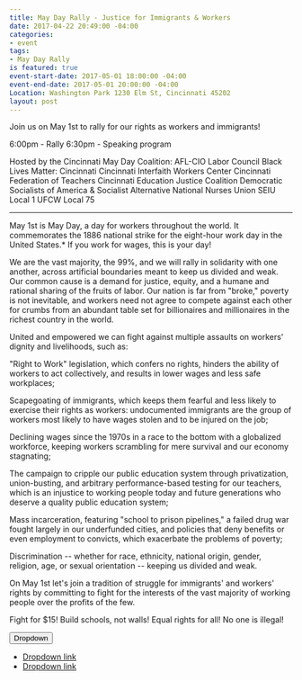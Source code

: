 ```yaml
---
title: May Day Rally - Justice for Immigrants & Workers
date: 2017-04-22 20:49:00 -04:00
categories:
- event
tags:
- May Day Rally
is featured: true
event-start-date: 2017-05-01 18:00:00 -04:00
event-end-date: 2017-05-01 20:00:00 -04:00
Location: Washington Park 1230 Elm St, Cincinnati 45202
layout: post
---
```


Join us on May 1st to rally for our rights as workers and immigrants!

6:00pm - Rally
6:30pm - Speaking program

Hosted by the Cincinnati May Day Coalition:
AFL-CIO Labor Council
Black Lives Matter: Cincinnati
Cincinnati Interfaith Workers Center
Cincinnati Federation of Teachers
Cincinnati Education Justice Coalition
Democratic Socialists of America & Socialist Alternative
National Nurses Union
SEIU Local 1
UFCW Local 75

- - - 

May 1st is May Day, a day for workers throughout the world. It commemorates the 1886 national strike for the eight-hour work day in the United States.* If you work for wages, this is your day! 

We are the vast majority, the 99%, and we will rally in solidarity with one another, across artificial boundaries meant to keep us divided and weak. Our common cause is a demand for justice, equity, and a humane and rational sharing of the fruits of labor. Our nation is far from "broke," poverty is not inevitable, and workers need not agree to compete against each other for crumbs from an abundant table set for billionaires and millionaires in the richest country in the world. 

United and empowered we can fight against multiple assaults on workers' dignity and livelihoods, such as:

"Right to Work" legislation, which confers no rights, hinders the ability of workers to act collectively, and results in lower wages and less safe workplaces;

Scapegoating of immigrants, which keeps them fearful and less likely to exercise their rights as workers: undocumented immigrants are the group of workers most likely to have wages stolen and to be injured on the job;

Declining wages since the 1970s in a race to the bottom with a globalized workforce, keeping workers scrambling for mere survival and our economy stagnating;

The campaign to cripple our public education system through privatization, union-busting, and arbitrary performance-based testing for our teachers, which is an injustice to working people today and future generations who deserve a quality public education system;

Mass incarceration, featuring "school to prison pipelines," a failed drug war fought largely in our underfunded cities, and policies that deny benefits or even employment to convicts, which exacerbate the problems of poverty;

Discrimination -- whether for race, ethnicity, national origin, gender, religion, age, or sexual orientation -- keeping us divided and weak.

On May 1st let's join a tradition of struggle for immigrants' and workers' rights by committing to fight for the interests of the vast majority of working people over the profits of the few.

Fight for $15!
Build schools, not walls!
Equal rights for all!
No one is illegal!

<div class="btn-group" role="group">
    <button type="button" class="btn btn-default dropdown-toggle" data-toggle="dropdown" aria-haspopup="true" aria-expanded="false">
      Dropdown
      <span class="caret"></span>
    </button>
    <ul class="dropdown-menu">
      <li><a href="#">Dropdown link</a></li>
      <li><a href="#">Dropdown link</a></li>
    </ul>
  
